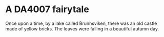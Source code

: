 # A DA4007 fairytale
Once upon a time, by a lake called Brunnsviken, there was an old castle made of yellow bricks.
The leaves were falling in a beautiful autumn day.
